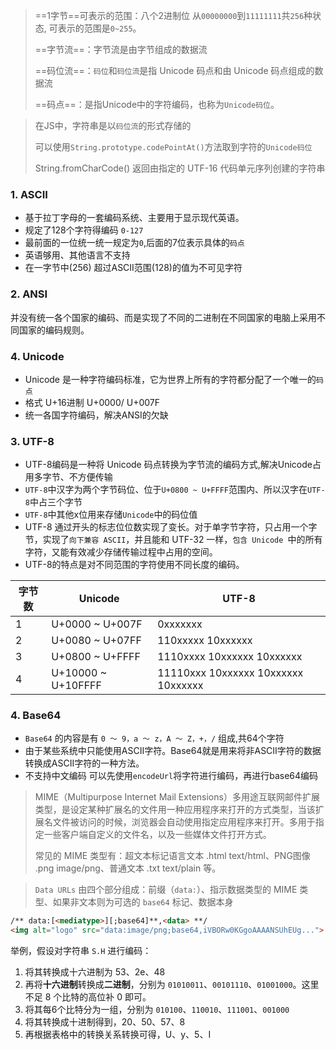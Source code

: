 > ==1字节==可表示的范围：八个2进制位 从`00000000`到`11111111`共`256`种状态, 可表示的范围是`0~255`。
>
> ==字节流==：字节流是由字节组成的数据流
>
> ==码位流==：`码位`和`码位流`是指 Unicode 码点和由 Unicode 码点组成的数据流
>
> ==码点==：是指Unicode中的字符编码，也称为`Unicode码位`。

> 在JS中，字符串是以`码位流`的形式存储的
>
> 可以使用`String.prototype.codePointAt()`方法取到字符的`Unicode码位`
>
> String.fromCharCode() 返回由指定的 UTF-16 代码单元序列创建的字符串

### 1. ASCII
- 基于拉丁字母的一套编码系统、主要用于显示现代英语。
- 规定了128个字符得编码 `0-127`
- 最前面的一位统一统一规定为`0`,后面的7位表示具体的`码点`
- 英语够用、其他语言不支持
- 在一字节中(256) 超过ASCII范围(128)的值为不可见字符

### 2. ANSI

​	并没有统一各个国家的编码、而是实现了不同的二进制在不同国家的电脑上采用不同国家的编码规则。

### 4.  Unicode
 - Unicode 是一种字符编码标准，它为世界上所有的字符都分配了一个唯一的`码点`
 - 格式 U+16进制 U+0000/ U+007F
 - 统一各国字符编码，解决ANSI的欠缺

### 3. UTF-8

- UTF-8编码是一种将 Unicode 码点转换为字节流的编码方式,解决Unicode占用多字节、不方便传输
- `UTF-8`中汉字为两个字节码位、位于`U+0800 ~ U+FFFF`范围内、所以汉字在`UTF-8`中占三个字节
- `UTF-8`中其他x位用来存储`Unicode`中的码位值
- UTF-8 通过开头的标志位位数实现了变长。对于单字节字符，只占用一个字节，实现了`向下兼容 ASCII`，并且能和 UTF-32 一样，`包含 Unicode `中的所有字符，又能有效减少存储传输过程中占用的空间。
- UTF-8的特点是对不同范围的字符使用不同长度的编码。

| 字节数 | Unicode            | UTF-8                               |
| ------ | ------------------ | ----------------------------------- |
| 1      | U+0000 ~ U+007F    | 0xxxxxxx                            |
| 2      | U+0080 ~ U+07FF    | 110xxxxx 10xxxxxx                   |
| 3      | U+0800 ~ U+FFFF    | 1110xxxx 10xxxxxx 10xxxxxx          |
| 4      | U+10000 ~ U+10FFFF | 11110xxx 10xxxxxx 10xxxxxx 10xxxxxx |

### 4. Base64

- `Base64` 的内容是有 `0 ～ 9，a ～ z，A ～ Z，+，/` 组成,共64个字符
- 由于某些系统中只能使用ASCII字符。Base64就是用来将非ASCII字符的数据转换成ASCII字符的一种方法。
- 不支持中文编码 可以先使用`encodeUrl`将字符进行编码，再进行base64编码

> MIME（Multipurpose Internet Mail Extensions）多用途互联网邮件扩展类型，是设定某种扩展名的文件用一种应用程序来打开的方式类型，当该扩展名文件被访问的时候，浏览器会自动使用指定应用程序来打开。多用于指定一些客户端自定义的文件名，以及一些媒体文件打开方式。
>
> 常见的 MIME 类型有：超文本标记语言文本 .html text/html、PNG图像 .png image/png、普通文本 .txt text/plain 等。

> `Data URLs` 由四个部分组成：前缀（`data:`）、指示数据类型的 MIME 类型、如果非文本则为可选的 `base64` 标记、数据本身

```html
/** data:[<mediatype>][;base64]**,<data> **/
<img alt="logo" src="data:image/png;base64,iVBORw0KGgoAAAANSUhEUg...">
```

举例，假设对字符串 `S.H` 进行编码：

1. 将其转换成十六进制为 53、2e、48
2. 再将**十六进制**转换成**二进制**，分别为 `01010011`、`00101110`、`01001000`。这里不足 8 个比特的高位补 0 即可。
3. 将其每6个比特分为一组，分别为 `010100`、`110010`、`111001`、`001000`
4. 将其转换成十进制得到，20、50、57、8
5. 再根据表格中的转换关系转换可得，U、y、5、I